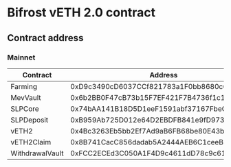 # Bifrost vETH 2.0 contract

## Contract address
### Mainnet
| Contract | Address |
| --- | --- |
| Farming | 0xD9c3490cD6037CCf821783a1F0bb8680c66Cf343 |
| MevVault | 0x6b2BB0F47cB73b15F7EF421F7B4736f1c174D5b5 |
| SLPCore | 0x74bAA141B18D5D1eeF1591abf37167FbeCE23B72 |
| SLPDeposit | 0xB959Ab725D012e64D2EBDFB841e9fD9734bB0F27 |
| vETH2 | 0x4Bc3263Eb5bb2Ef7Ad9aB6FB68be80E43b43801F |
| vETH2Claim | 0x8B741CacC856dadab5A2444AEB6C1ceeBd801636 |
| WithdrawalVault | 0xFCC2ECEd3C050A1F4D9c4611dD78c9c618191d43 |
